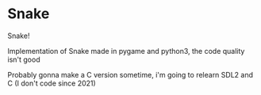 # Snake
Snake!

Implementation of Snake made 
in pygame and python3, the 
code quality isn't good

Probably gonna make a C
version sometime, i'm 
going to relearn SDL2 and C
(I don't code since 2021)
